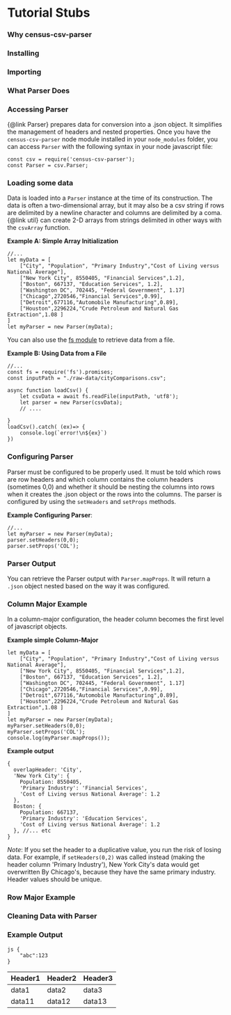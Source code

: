 # Tutorial Stubs

### Why census-csv-parser

### Installing

### Importing

### What Parser Does



### Accessing Parser

{@link Parser} prepares data for conversion into a .json object. It simplifies the management of headers and nested properties. Once you have the `census-csv-parser` node module installed in your `node_modules` folder, you can access `Parser` with the following syntax in your node javascript file:

```
const csv = require('census-csv-parser');
const Parser = csv.Parser;
```

### Loading some data

Data is loaded into a `Parser` instance at the time of its construction. The data is often a two-dimensional array, but it may also be a csv string if rows are delimited by a newline character and columns are delimited by a coma. {@link util} can create 2-D arrays from strings delimited in other ways with the `csvArray` function.

**Example A: Simple Array Initialization**
```
//...
let myData = [
    ["City", "Population", "Primary Industry","Cost of Living versus National Average"],
    ["New York City", 8550405, "Financial Services",1.2],
    ["Boston", 667137, "Education Services", 1.2],
    ["Washington DC", 702445, "Federal Government", 1.17]
    ["Chicago",2720546,"Financial Services",0.99],
    ["Detroit",677116,"Automobile Manufacturing",0.89],
    ["Houston",2296224,"Crude Petroleum and Natural Gas Extraction",1.08 ]
]
let myParser = new Parser(myData);
```

You can also use the [fs module](https://nodejs.org/api/fs.html) to retrieve data from a file.

**Example B: Using Data from a File**
```
//...
const fs = require('fs').promises;
const inputPath = "./raw-data/cityComparisons.csv";

async function loadCsv() {
    let csvData = await fs.readFile(inputPath, 'utf8');
    let parser = new Parser(csvData);
    // ....

}
loadCsv().catch( (ex)=> {
    console.log(`error!\n${ex}`)
})

```

### Configuring Parser

Parser must be configured to be properly used. It must be told which rows are row headers and which column contains the column headers (sometimes 0,0) and whether it should be nesting the columns into rows when it creates the .json object or the rows into the columns. The parser is configured by using the `setHeaders` and `setProps` methods.

**Example Configuring Parser**:
```
//...
let myParser = new Parser(myData);
parser.setHeaders(0,0);
parser.setProps('COL');
```

### Parser Output

You can retrieve the Parser output with `Parser.mapProps`. It will return a `.json` object nested based on the way it was configured.

### Column Major Example

In a column-major configuration, the header column becomes the first level of javascript objects. 

**Example simple Column-Major**
```
let myData = [
    ["City", "Population", "Primary Industry","Cost of Living versus National Average"],
    ["New York City", 8550405, "Financial Services",1.2],
    ["Boston", 667137, "Education Services", 1.2],
    ["Washington DC", 702445, "Federal Government", 1.17]
    ["Chicago",2720546,"Financial Services",0.99],
    ["Detroit",677116,"Automobile Manufacturing",0.89],
    ["Houston",2296224,"Crude Petroleum and Natural Gas Extraction",1.08 ]
]
let myParser = new Parser(myData);
myParser.setHeaders(0,0);
myParser.setProps('COL');
console.log(myParser.mapProps());
```
**Example output**
```
{
  overlapHeader: 'City',
  'New York City': {
    Population: 8550405,
    'Primary Industry': 'Financial Services',
    'Cost of Living versus National Average': 1.2
  },
  Boston: {
    Population: 667137,
    'Primary Industry': 'Education Services',
    'Cost of Living versus National Average': 1.2
  }, //... etc
}
```

_Note_: If you set the header to a duplicative value, you run the risk of losing data. For example, if `setHeaders(0,2)` was called instead (making the header column 'Primary Industry'), New York City's data would get overwritten By Chicago's, because they have the same primary industry. Header values should be unique.


### Row Major Example
### Cleaning Data with Parser

### Example Output

```
js {
    "abc":123
}
```
|Header1 |Header2  | Header3|
--- | --- | ---
|data1|data2|data3|
|data11|data12|data13|
